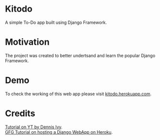 # Kitodo 
A simple To-Do app built using Django Framework.

# Motivation
The project was created to better undertsand and learn the popular Django Framework.

# Demo
To check the working of this web app please visit [kitodo.herokuapp.com](http://kitodo.herokuapp.com/).

# Credits
[Tutorial on YT by Dennis Ivy](https://youtu.be/4RWFvXDUmjo).<br/>
[GFG Tutorial on hosting a Django WebApp on Heroku](https://www.geeksforgeeks.org/how-to-deploy-django-application-on-heroku/).


